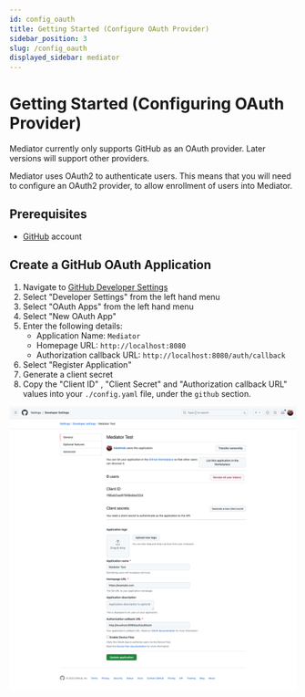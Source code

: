 ```yaml
---
id: config_oauth
title: Getting Started (Configure OAuth Provider)
sidebar_position: 3
slug: /config_oauth
displayed_sidebar: mediator
---
```


# Getting Started (Configuring OAuth Provider)

Mediator currently only supports GitHub as an OAuth provider. Later versions will support other providers.

Mediator uses OAuth2 to authenticate users. This means that you will need to configure an OAuth2 provider, to allow enrollment of users into Mediator.

## Prerequisites

- [GitHub](https://github.com) account

## Create a GitHub OAuth Application

1. Navigate to [GitHub Developer Settings](https://github.com/settings/profile)
2. Select "Developer Settings" from the left hand menu
3. Select "OAuth Apps" from the left hand menu
4. Select "New OAuth App"
5. Enter the following details:
   - Application Name: `Mediator`
   - Homepage URL: `http://localhost:8080`
   - Authorization callback URL: `http://localhost:8080/auth/callback`
6. Select "Register Application"
7. Generate a client secret
7. Copy the "Client ID" , "Client Secret" and "Authorization callback URL" values
   into your `./config.yaml` file, under the `github` section.

![github oauth2 page](./images/github-settings-application.png)